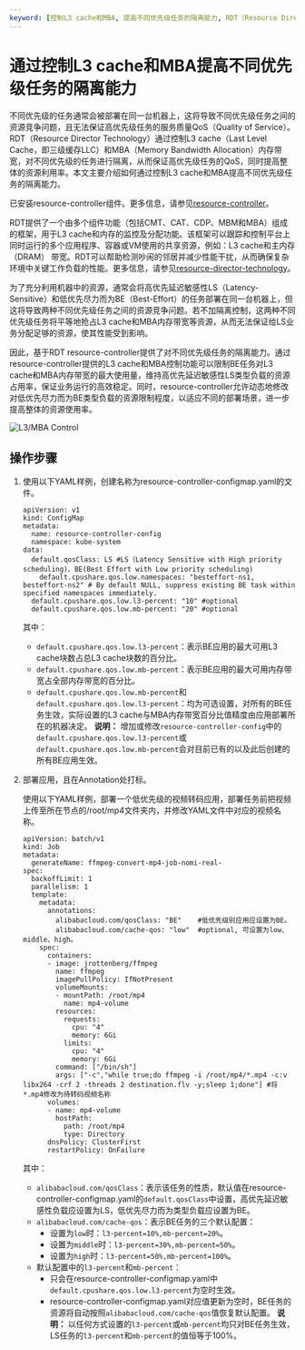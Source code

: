 ```yaml
---
keyword: [控制L3 cache和MBA, 提高不同优先级任务的隔离能力, RDT（Resource Director Technology）]
---
```


# 通过控制L3 cache和MBA提高不同优先级任务的隔离能力

不同优先级的任务通常会被部署在同一台机器上，这将导致不同优先级任务之间的资源竞争问题，且无法保证高优先级任务的服务质量QoS（Quality of Service）。RDT（Resource Director Technology）通过控制L3 cache（Last Level Cache，即三级缓存LLC）和MBA（Memory Bandwidth Allocation）内存带宽，对不同优先级的任务进行隔离，从而保证高优先级任务的QoS，同时提高整体的资源利用率。本文主要介绍如何通过控制L3 cache和MBA提高不同优先级任务的隔离能力。

已安装resource-controller组件。更多信息，请参见[resource-controller](/cn.zh-CN/产品发布记录/组件介绍与变更记录/其他/resource-controller.md)。

RDT提供了一个由多个组件功能（包括CMT、CAT、CDP、MBM和MBA）组成的框架，用于L3 cache和内存的监控及分配功能。该框架可以跟踪和控制平台上同时运行的多个应用程序、容器或VM使用的共享资源，例如：L3 cache和主内存（DRAM） 带宽。RDT可以帮助检测吵闹的邻居并减少性能干扰，从而确保复杂环境中关键工作负载的性能。更多信息，请参见[resource-director-technology](https://www.intel.cn/content/www/cn/zh/architecture-and-technology/resource-director-technology.html)。

为了充分利用机器中的资源，通常会将高优先延迟敏感性LS（Latency-Sensitive）和低优先尽力而为BE（Best-Effort）的任务部署在同一台机器上，但这将导致两种不同优先级任务之间的资源竞争问题。若不加隔离控制，这两种不同优先级任务将平等地抢占L3 cache和MBA内存带宽等资源，从而无法保证给LS业务分配足够的资源，使其性能受到影响。

因此，基于RDT resource-controller提供了对不同优先级任务的隔离能力。通过resource-controller提供的L3 cache和MBA控制功能可以限制BE任务对L3 cache和MBA内存带宽的最大使用量，维持高优先延迟敏感性LS类型负载的资源占用率，保证业务运行的高效稳定。同时，resource-controller允许动态地修改对低优先尽力而为BE类型负载的资源限制程度，以适应不同的部署场景，进一步提高整体的资源使用率。

![L3/MBA Control](https://static-aliyun-doc.oss-accelerate.aliyuncs.com/assets/img/zh-CN/2803375261/p292233.png)

## 操作步骤

1.  使用以下YAML样例，创建名称为resource-controller-configmap.yaml的文件。

    ```
    apiVersion: v1
    kind: ConfigMap
    metadata:
      name: resource-controller-config
      namespace: kube-system
    data:
      default.qosClass: LS #LS（Latency Sensitive with High priority scheduling)、BE(Best Effort with Low priority scheduling)
        default.cpushare.qos.low.namespaces: "besteffort-ns1, besteffort-ns2" # By default NULL, suppress existing BE task within specified namespaces immediately.
      default.cpushare.qos.low.l3-percent: "10" #optional
      default.cpushare.qos.low.mb-percent: "20" #optional
    ```

    其中：

    -   `default.cpushare.qos.low.l3-percent`：表示BE应用的最大可用L3 cache块数占总L3 cache块数的百分比。
    -   `default.cpushare.qos.low.mb-percent`：表示BE应用的最大可用内存带宽占全部内存带宽的百分比。
    -   `default.cpushare.qos.low.mb-percent`和`default.cpushare.qos.low.l3-percent`：均为可选设置，对所有的BE任务生效，实际设置的L3 cache与MBA内存带宽百分比值精度由应用部署所在的机器决定。
    **说明：** 增加或修改`resource-controller-config`中的`default.cpushare.qos.low.l3-percent`或`default.cpushare.qos.low.mb-percent`会对目前已有的以及此后创建的所有BE应用生效。

2.  部署应用，且在Annotation处打标。

    使用以下YAML样例，部署一个低优先级的视频转码应用，部署任务前把视频上传至所在节点的/root/mp4文件夹内，并修改YAML文件中对应的视频名称。

    ```
    apiVersion: batch/v1
    kind: Job
    metadata:
      generateName: ffmpeg-convert-mp4-job-nomi-real-
    spec:
      backoffLimit: 1
      parallelism: 1
      template:
        metadata:
          annotations:
            alibabacloud.com/qosClass: "BE"    #低优先级别应用应设置为BE。
            alibabacloud.com/cache-qos: "low"  #optional, 可设置为low、middle、high。
        spec:
          containers:
          - image: jrottenberg/ffmpeg
            name: ffmpeg
            imagePullPolicy: IfNotPresent
            volumeMounts:
            - mountPath: /root/mp4 
              name: mp4-volume
            resources:
              requests:
                cpu: "4"
                memory: 6Gi
              limits:
                cpu: "4"
                memory: 6Gi
            command: ["/bin/sh"]
            args: ["-c","while true;do ffmpeg -i /root/mp4/*.mp4 -c:v libx264 -crf 2 -threads 2 destination.flv -y;sleep 1;done"] #将*.mp4修改为待转码视频名称
          volumes:
          - name: mp4-volume
            hostPath:
              path: /root/mp4
              type: Directory
          dnsPolicy: ClusterFirst
          restartPolicy: OnFailure
    ```

    其中：

    -   `alibabacloud.com/qosClass`：表示该任务的性质，默认值在resource-controller-configmap.yaml的`default.qosClass`中设置，高优先延迟敏感性负载应设置为LS，低优先尽力而为类型负载应设置为BE。
    -   `alibabacloud.com/cache-qos`：表示BE任务的三个默认配置：
        -   设置为`low`时：`l3-percent=10%,mb-percent=20%`。
        -   设置为`middle`时：`l3-percent=30%,mb-percent=50%`。
        -   设置为`high`时：`l3-percent=50%,mb-percent=100%`。
    -   默认配置中的`l3-percent`和`mb-percent`：
        -   只会在resource-controller-configmap.yaml中`default.cpushare.qos.low.l3-percent`为空时生效。
        -   resource-controller-configmap.yaml对应值更新为空时，BE任务的资源将自动按照`alibabacloud.com/cache-qos`值恢复默认配置。
    **说明：** 以任何方式设置的`l3-percent`或`mb-percent`均只对BE任务生效，LS任务的`l3-percent`和`mb-percent`的值恒等于100%。


